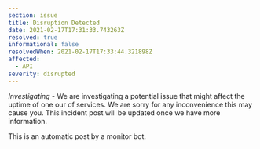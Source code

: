 ```yaml
---
section: issue
title: Disruption Detected
date: 2021-02-17T17:31:33.743263Z
resolved: true
informational: false
resolvedWhen: 2021-02-17T17:33:44.321898Z
affected:
  - API
severity: disrupted
---
```

*Investigating* - We are investigating a potential issue that might affect the uptime of one our of services. We are sorry for any inconvenience this may cause you. This incident post will be updated once we have more information.

This is an automatic post by a monitor bot.
        